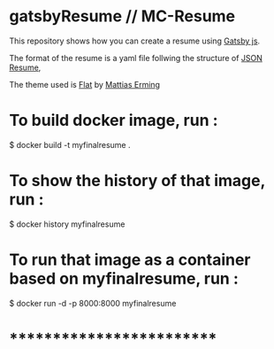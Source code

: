 
# gatsbyResume // MC-Resume

This repository shows how you can create a resume using [Gatsby js](https://www.gatsbyjs.org/).

The format of the resume is a yaml file follwing the structure of [JSON Resume](https://jsonresume.org/),

The theme used is [Flat](https://themes.jsonresume.org/theme/flat) by [Mattias Erming](https://github.com/erming)

# To build docker image, run :
$ docker build -t myfinalresume .

# To show the history of that image, run :
$ docker history myfinalresume

# To run that image as a container based on myfinalresume, run :
$ docker run -d -p 8000:8000 myfinalresume


# ************************

